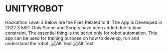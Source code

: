 # UNITYROBOT
Hackathon Level 3 
Below are the Files Related to It.
The App is Developed in 2022.3.58f1.
Only Scene and Scripts have been added due to time constraint. The essential thing is the script only for robot automation. This app can be used for training purpose on how to develop, run and understand the robot. 
![Alt Text](https://example.com/image.png)
![Alt Text](https://example.com/image.png)


